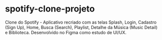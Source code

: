 # spotify-clone-projeto
Clone do Spotify - Aplicativo recriado com as telas Splash, Login, Cadastro (Sign Up), Home, Busca (Search), Playlist, Detalhe da Música (Music Detail) e Biblioteca. Desenvolvido no Figma como estudo de UI/UX.
